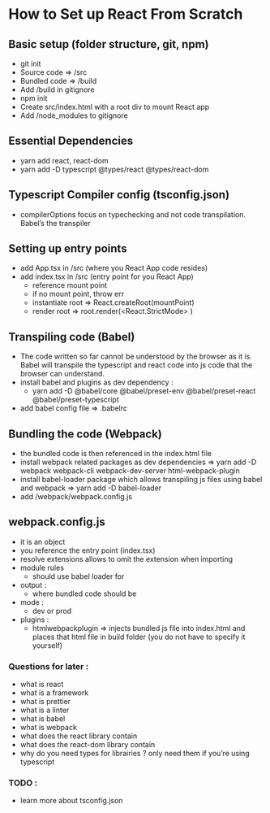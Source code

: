 # How to Set up React From Scratch

## Basic setup (folder structure, git, npm)

-   git init
-   Source code => /src
-   Bundled code => /build
-   Add /build in gitignore
-   npm init
-   Create src/index.html with a root div to mount React app
-   Add /node_modules to gitignore

## Essential Dependencies

-   yarn add react, react-dom
-   yarn add -D typescript @types/react @types/react-dom

## Typescript Compiler config (tsconfig.json)

-   compilerOptions focus on typechecking and not code transpilation. Babel’s the transpiler

## Setting up entry points

-   add App.tsx in /src (where you React App code resides)
-   add index.tsx in /src (entry point for you React App)
    -   reference mount point
    -   if no mount point, throw err
    -   instantiate root => React.createRoot(mountPoint)
    -   render root => root.render(<React.StrictMode> <App />)

## Transpiling code (Babel)

-   The code written so far cannot be understood by the browser as it is. Babel will transpile the typescript and react code into js code that the browser can understand.
-   install babel and plugins as dev dependency :
    -   yarn add -D @babel/core @babel/preset-env @babel/preset-react @babel/preset-typescript
-   add babel config file => .babelrc

## Bundling the code (Webpack)

-   the bundled code is then referenced in the index.html file
-   install webpack related packages as dev dependencies => yarn add -D webpack webpack-cli webpack-dev-server html-webpack-plugin
-   install babel-loader package which allows transpiling js files using babel and webpack => yarn add -D babel-loader
-   add /webpack/webpack.config.js

## webpack.config.js

-   it is an object
-   you reference the entry point (index.tsx)
-   resolve extensions allows to omit the extension when importing
-   module rules
    -   should use babel loader for
-   output :
    -   where bundled code should be
-   mode :
    -   dev or prod
-   plugins :
    -   htmlwebpackplugin => injects bundled js file into index.html and places that html file in build folder (you do not have to specify it yourself)

### Questions for later :

-   what is react
-   what is a framework
-   what is prettier
-   what is a linter
-   what is babel
-   what is webpack
-   what does the react library contain
-   what does the react-dom library contain
-   why do you need types for librairies ? only need them if you’re using typescript

### TODO :

-   learn more about tsconfig.json

